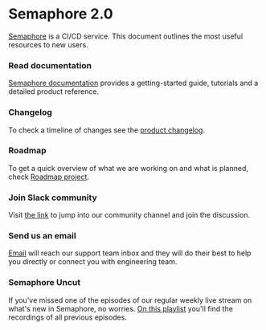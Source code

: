 # Semaphore 2.0

[Semaphore](https://semaphoreci.com) is a CI/CD service.
This document outlines the most useful resources to new users.

### Read documentation

[Semaphore documentation](https://docs.semaphoreci.com) provides a getting-started guide, tutorials and a detailed product reference.

### Changelog

To check a timeline of changes see the [product changelog](https://docs.semaphoreci.com/article/113-changelog).

### Roadmap

To get a quick overview of what we are working on and what is planned, check [Roadmap project](https://github.com/semaphoreci/semaphore/projects/1).

### Join Slack community

Visit [the link](https://semaphorecommunity.slack.com/join/shared_invite/enQtMzk1MzI5NjE4MjI5LWY3Nzk4ZGM2ODRmMDVjYmIwZGFhMWI0ZDYyOWIxMGI1ZjFlODU1OTZiZWM3OGVkZjBmMWRiNWYzNjA4MjM2MTA) to jump into our community channel and join the discussion.

### Send us an email

[Email](mailto:support@semaphoreci.com) will reach our support team inbox and they will do their best to help you directly or connect you with engineering team.

### Semaphore Uncut

If you've missed one of the episodes of our regular weekly live stream on what's new in Semaphore, no worries. [On this playlist](https://www.youtube.com/watch?v=pdiMpi1HRnU&list=PL9pxz3ccLeuggNBKZI2wWlC6xyz1kIws6) you'll find the recordings of all previous episodes.
